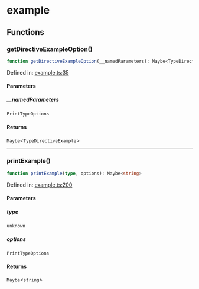 # example

## Functions

### getDirectiveExampleOption()

```ts
function getDirectiveExampleOption(__namedParameters): Maybe<TypeDirectiveExample>
```

Defined in: [example.ts:35](https://github.com/graphql-markdown/graphql-markdown/blob/main/packages/printer-legacy/src/example.ts#L35)

#### Parameters

##### \_\_namedParameters

`PrintTypeOptions`

#### Returns

`Maybe`\<`TypeDirectiveExample`\>

***

### printExample()

```ts
function printExample(type, options): Maybe<string>
```

Defined in: [example.ts:200](https://github.com/graphql-markdown/graphql-markdown/blob/main/packages/printer-legacy/src/example.ts#L200)

#### Parameters

##### type

`unknown`

##### options

`PrintTypeOptions`

#### Returns

`Maybe`\<`string`\>
